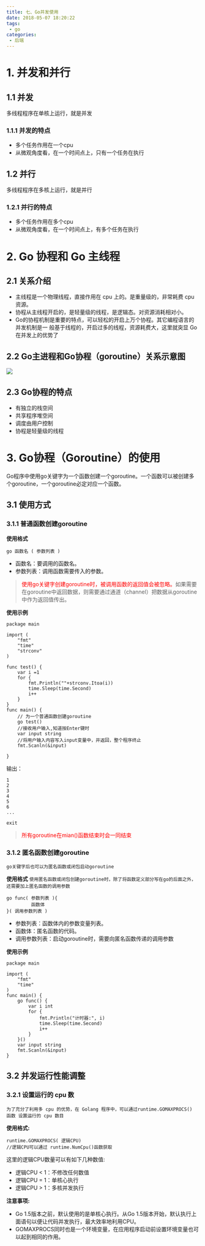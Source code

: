 ```yaml
---
title: 七、Go并发使用
date: 2018-05-07 18:20:22
tags:
 - go
categories:
 - 后端
---
```


# 1. 并发和并行
## 1.1 并发
多线程程序在单核上运行，就是并发
### 1.1.1 并发的特点
- 多个任务作用在一个cpu
- 从微观角度看，在一个时间点上，只有一个任务在执行

## 1.2 并行
多线程程序在多核上运行，就是并行
### 1.2.1 并行的特点
- 多个任务作用在多个cpu
- 从微观角度看，在一个时间点上，有多个任务在执行




# 2. Go 协程和 Go 主线程
## 2.1 关系介绍
- 主线程是一个物理线程，直接作用在 cpu 上的。是重量级的，非常耗费 cpu 资源。
- 协程从主线程开启的，是轻量级的线程，是逻辑态。对资源消耗相对小。
- Go的协程机制是重要的特点，可以轻松的开启上万个协程。其它编程语言的并发机制是一
般基于线程的，开启过多的线程，资源耗费大，这里就突显 Go在并发上的优势了

## 2.2 Go主进程和Go协程（goroutine）关系示意图
![](https://mrliuqh.github.io/directionsImg/go/go%E4%B8%BB%E7%BA%BF%E7%A8%8B%E5%92%8C%E5%8D%8F%E7%A8%8B.png)

## 2.3 Go协程的特点
- 有独立的栈空间
- 共享程序堆空间
- 调度由用户控制
- 协程是轻量级的线程


# 3. Go协程（Goroutine）的使用
Go程序中使用go关键字为一个函数创建一个goroutine。一个函数可以被创建多个goroutine，一个goroutine必定对应一个函数。

## 3.1 使用方式
### 3.1.1 普通函数创建goroutine
<b>使用格式</b>
```
go 函数名 ( 参数列表 )
```
-  函数名：要调用的函数名。
- 参数列表：调用函数需要传入的参数。
><font color=red>使用go关键字创建goroutine时，被调用函数的返回值会被忽略。</font>如果需要在goroutine中返回数据，则需要通过通道（channel）把数据从goroutine中作为返回值传出。

<b>使用示例</b>

```
package main

import (
	"fmt"
	"time"
	"strconv"
)

func test() {
	var i =1
	for {
		fmt.Println(""+strconv.Itoa(i))
		time.Sleep(time.Second)
		i++
	}
}
func main() {
    // 为一个普通函数创建goroutine
	go test()
	//接收用户输入,知道按Enter键时
	var input string
	//将用户输入内容写入input变量中，并返回，整个程序终止
	fmt.Scanln(&input)
	
}
```

输出：
```
1
2
3
4
5
6
...

exit
```
> <font color=red>所有goroutine在mian()函数结束时会一同结束</font>

### 3.1.2 匿名函数创建goroutine
`go关键字后也可以为匿名函数或闭包启动goroutine`

<b>使用格式</b>
`使用匿名函数或闭包创建goroutine时，除了将函数定义部分写在go的后面之外，还需要加上匿名函数的调用参数`

```
go func( 参数列表 ){
         函数体
}( 调用参数列表 )
```
- 参数列表：函数体内的参数变量列表。
- 函数体：匿名函数的代码。
- 调用参数列表：启动goroutine时，需要向匿名函数传递的调用参数

<b>使用示例</b>

```
package main

import (
	"fmt"
	"time"
)
func main() {
	go func() {
		var i int
		for {
			fmt.Println("计时器:", i)
			time.Sleep(time.Second)
			i++
		}
	}()
	var input string
	fmt.Scanln(&input)
}
```

## 3.2 并发运行性能调整
### 3.2.1 设置运行的 cpu 数
`为了充分了利用多 cpu 的优势，在 Golang 程序中，可以通过runtime.GOMAXPROCS() 函数 设置运行的 cpu 数目`

<b>使用格式:</b>
```
runtime.GOMAXPROCS( 逻辑CPU)
//逻辑CPU可以通过 runtime.NumCpu()函数获取
```

这里的逻辑CPU数量可以有如下几种数值:

- 逻辑CPU < 1：不修改任何数值
- 逻辑CPU = 1：单核心执行
- 逻辑CPU > 1：多核并发执行

<b>注意事项:</b>
- Go 1.5版本之前，默认使用的是单核心执行。从Go 1.5版本开始，默认执行上面语句以便让代码并发执行，最大效率地利用CPU。
- GOMAXPROCS同时也是一个环境变量，在应用程序启动前设置环境变量也可以起到相同的作用。